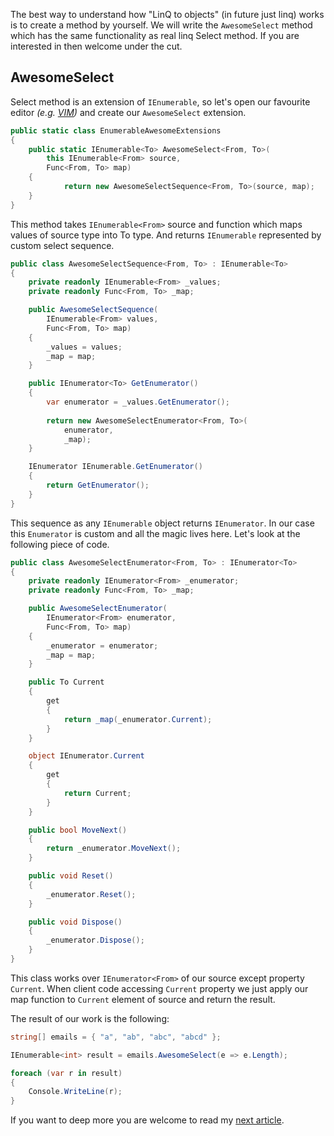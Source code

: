 The best way to understand how "LinQ to objects" (in future just linq) works is to create a method by yourself. We will write the `AwesomeSelect` method which has the same functionality as real linq Select method. If you are interested in then welcome under the cut.

<!--more-->

## AwesomeSelect
Select method is an extension of `IEnumerable`, so let's open our favourite editor *(e.g. [VIM](https://timetocode.wordpress.com/2016/05/16/vim-for-beginners/))* and create our `AwesomeSelect` extension.

```csharp
public static class EnumerableAwesomeExtensions
{
    public static IEnumerable<To> AwesomeSelect<From, To>(
        this IEnumerable<From> source, 
        Func<From, To> map)
    {
            return new AwesomeSelectSequence<From, To>(source, map);
    }
}
```

This method takes `IEnumerable<From>` source and function which maps values of source type into To type. And returns `IEnumerable` represented by custom select sequence. 

```csharp
public class AwesomeSelectSequence<From, To> : IEnumerable<To>
{
	private readonly IEnumerable<From> _values;
	private readonly Func<From, To> _map;

	public AwesomeSelectSequence(
		IEnumerable<From> values, 
		Func<From, To> map)
	{
		_values = values;
		_map = map;
	}

	public IEnumerator<To> GetEnumerator()
	{
		var enumerator = _values.GetEnumerator();
		
		return new AwesomeSelectEnumerator<From, To>(
			enumerator, 
			_map);
	}

	IEnumerator IEnumerable.GetEnumerator()
	{  
		return GetEnumerator();
	}
}
```

This sequence as any `IEnumerable` object returns `IEnumerator`. In our case this `Enumerator` is custom and all the magic lives here. Let's look at the following piece of code.

```csharp
public class AwesomeSelectEnumerator<From, To> : IEnumerator<To>
{
	private readonly IEnumerator<From> _enumerator;
	private readonly Func<From, To> _map;

	public AwesomeSelectEnumerator(
		IEnumerator<From> enumerator, 
		Func<From, To> map)
	{
		_enumerator = enumerator;
		_map = map;
	}

	public To Current
	{
		get
		{
			return _map(_enumerator.Current);
		}
	}

	object IEnumerator.Current
	{
		get
		{
			return Current;
		}
	}

	public bool MoveNext()
	{
		return _enumerator.MoveNext();
	}

	public void Reset()
	{
		_enumerator.Reset();
	}

	public void Dispose()
	{
		_enumerator.Dispose();
	}
}
```

This class works over `IEnumerator<From>` of our source except property `Current`. When client code accessing `Current` property we just apply our map function to `Current` element of source and return the result.

The result of our work is the following:

```csharp
string[] emails = { "a", "ab", "abc", "abcd" };

IEnumerable<int> result = emails.AwesomeSelect(e => e.Length);

foreach (var r in result)
{
	Console.WriteLine(r);
}
```

If you want to deep more you are welcome to read my [next article](https://timetocode.wordpress.com/2016/04/25/linq-to-objects-deep-inside-part-2/).	
